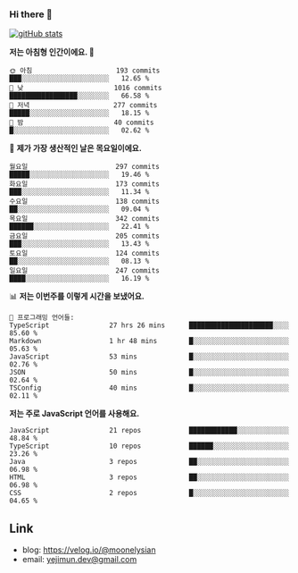 ### Hi there 👋

<!--
**moonelysian/moonelysian** is a ✨ _special_ ✨ repository because its `README.md` (this file) appears on your GitHub profile.

Here are some ideas to get you started:

- 🔭 I’m currently working on ...
- 🌱 I’m currently learning ...
- 👯 I’m looking to collaborate on ...
- 🤔 I’m looking for help with ...
- 💬 Ask me about ...
- 📫 How to reach me: ...
- 😄 Pronouns: ...
- ⚡ Fun fact: ...
-->

<!-- [![wakatime stats](https://github-readme-stats.vercel.app/api/wakatime?username=moonelysian)](https://github.com/anuraghazra/github-readme-stats) -->

[![gitHub stats](https://github-readme-stats.vercel.app/api?username=moonelysian&show_icons=true)](https://github.com/anuraghazra/github-readme-stats)

<!--START_SECTION:waka-->
**저는 아침형 인간이에요. 🐤** 

```text
🌞 아침                     193 commits         ███░░░░░░░░░░░░░░░░░░░░░░   12.65 % 
🌆 낮　                     1016 commits        █████████████████░░░░░░░░   66.58 % 
🌃 저녁                     277 commits         █████░░░░░░░░░░░░░░░░░░░░   18.15 % 
🌙 밤　                     40 commits          █░░░░░░░░░░░░░░░░░░░░░░░░   02.62 % 
```
📅 **제가 가장 생산적인 날은 목요일이에요.** 

```text
월요일                      297 commits         █████░░░░░░░░░░░░░░░░░░░░   19.46 % 
화요일                      173 commits         ███░░░░░░░░░░░░░░░░░░░░░░   11.34 % 
수요일                      138 commits         ██░░░░░░░░░░░░░░░░░░░░░░░   09.04 % 
목요일                      342 commits         ██████░░░░░░░░░░░░░░░░░░░   22.41 % 
금요일                      205 commits         ███░░░░░░░░░░░░░░░░░░░░░░   13.43 % 
토요일                      124 commits         ██░░░░░░░░░░░░░░░░░░░░░░░   08.13 % 
일요일                      247 commits         ████░░░░░░░░░░░░░░░░░░░░░   16.19 % 
```


📊 **저는 이번주를 이렇게 시간을 보냈어요.** 

```text
💬 프로그래밍 언어들: 
TypeScript               27 hrs 26 mins      █████████████████████░░░░   85.60 % 
Markdown                 1 hr 48 mins        █░░░░░░░░░░░░░░░░░░░░░░░░   05.63 % 
JavaScript               53 mins             █░░░░░░░░░░░░░░░░░░░░░░░░   02.76 % 
JSON                     50 mins             █░░░░░░░░░░░░░░░░░░░░░░░░   02.64 % 
TSConfig                 40 mins             █░░░░░░░░░░░░░░░░░░░░░░░░   02.11 % 
```

**저는 주로 JavaScript 언어를 사용해요.** 

```text
JavaScript               21 repos            ████████████░░░░░░░░░░░░░   48.84 % 
TypeScript               10 repos            ██████░░░░░░░░░░░░░░░░░░░   23.26 % 
Java                     3 repos             ██░░░░░░░░░░░░░░░░░░░░░░░   06.98 % 
HTML                     3 repos             ██░░░░░░░░░░░░░░░░░░░░░░░   06.98 % 
CSS                      2 repos             █░░░░░░░░░░░░░░░░░░░░░░░░   04.65 % 
```




<!--END_SECTION:waka-->


## Link
- blog: https://velog.io/@moonelysian
- email: yejimun.dev@gmail.com
